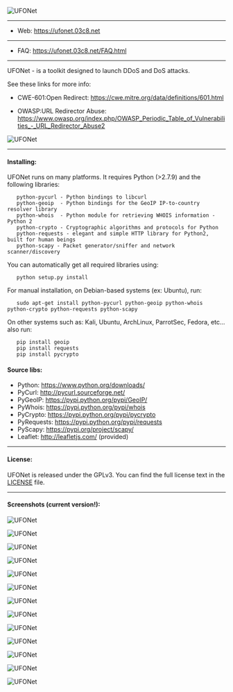   ![UFONet](https://ufonet.03c8.net/ufonet/ufonet-hydra-welcome_small.png "UFONet Welcome")

----------

 + Web:  https://ufonet.03c8.net

----------

 + FAQ:  https://ufonet.03c8.net/FAQ.html

----------

  UFONet - is a toolkit designed to launch DDoS and DoS attacks.

  See these links for more info:

   - CWE-601:Open Redirect: 
     https://cwe.mitre.org/data/definitions/601.html

   - OWASP:URL Redirector Abuse: 
     https://www.owasp.org/index.php/OWASP_Periodic_Table_of_Vulnerabilities_-_URL_Redirector_Abuse2

  ![UFONet](https://ufonet.03c8.net/ufonet/ufonet-schema.png "UFONet Schema")

----------

#### Installing:

  UFONet runs on many platforms.  It requires Python (>2.7.9) and the following libraries:

       python-pycurl - Python bindings to libcurl
       python-geoip  - Python bindings for the GeoIP IP-to-country resolver library
       python-whois  - Python module for retrieving WHOIS information - Python 2
       python-crypto - Cryptographic algorithms and protocols for Python
       python-requests - elegant and simple HTTP library for Python2, built for human beings
       python-scapy - Packet generator/sniffer and network scanner/discovery

  You can automatically get all required libraries using:

       python setup.py install

  For manual installation, on Debian-based systems (ex: Ubuntu), run: 

       sudo apt-get install python-pycurl python-geoip python-whois python-crypto python-requests python-scapy

  On other systems such as: Kali, Ubuntu, ArchLinux, ParrotSec, Fedora, etc... also run:

       pip install geoip 
       pip install requests
       pip install pycrypto

####  Source libs:

   * Python: https://www.python.org/downloads/
   * PyCurl: http://pycurl.sourceforge.net/
   * PyGeoIP: https://pypi.python.org/pypi/GeoIP/
   * PyWhois: https://pypi.python.org/pypi/whois
   * PyCrypto: https://pypi.python.org/pypi/pycrypto
   * PyRequests: https://pypi.python.org/pypi/requests
   * PyScapy: https://pypi.org/project/scapy/
   * Leaflet: http://leafletjs.com/ (provided)

----------

####  License:

  UFONet is released under the GPLv3. You can find the full license text
in the [LICENSE](./docs/LICENSE) file.

----------

####  Screenshots (current version!):

  ![UFONet](https://ufonet.03c8.net/ufonet/ufonet-hydra-shell1_small.png "UFONet Shell")

  ![UFONet](https://ufonet.03c8.net/ufonet/ufonet-hydra-shell2_small.png "UFONet GUI Shell")

  ![UFONet](https://ufonet.03c8.net/ufonet/ufonet-hydra-welcome_small.png "UFONet GUI Welcome")

  ![UFONet](https://ufonet.03c8.net/ufonet/ufonet-hydra-main_small.png "UFONet GUI Main Panel")

  ![UFONet](https://ufonet.03c8.net/ufonet/ufonet-hydra-botnet_small.png "UFONet GUI Botnet")

  ![UFONet](https://ufonet.03c8.net/ufonet/ufonet-hydra-stats_small.png "UFONet GUI General Stats")

  ![UFONet](https://ufonet.03c8.net/ufonet/ufonet-hydra-board_small.png "UFONet GUI Board/Forum")

  ![UFONet](https://ufonet.03c8.net/ufonet/ufonet-hydra-grid_small.png "UFONet GUI Grid")

  ![UFONet](https://ufonet.03c8.net/ufonet/ufonet-hydra-grid2_small.png "UFONet GUI Grid Stats")

  ![UFONet](https://ufonet.03c8.net/ufonet/ufonet-hydra-wargames_small.png "UFONet GUI Wargames")

  ![UFONet](https://ufonet.03c8.net/ufonet/ufonet-hydra-attack_small.png "UFONet GUI Attack")

  ![UFONet](https://ufonet.03c8.net/ufonet/ufonet-gui3_small.png "UFONet GeoMap /deploying/")

  ![UFONet](https://ufonet.03c8.net/ufonet/ufonet-gui4_small.png "UFONet GeoMap /attacking/")

